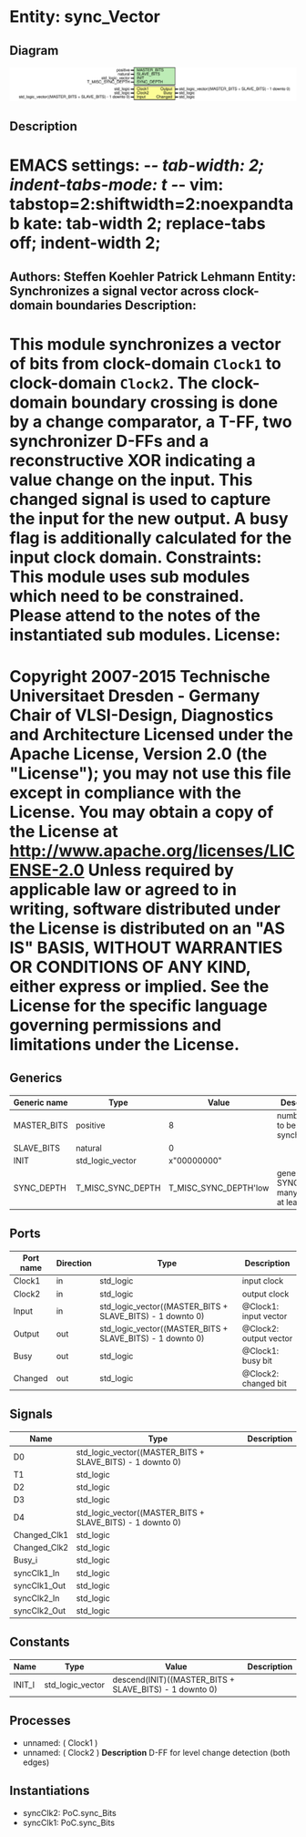 # Entity: sync_Vector

## Diagram

![Diagram](sync_Vector.svg "Diagram")
## Description

EMACS settings: -*-  tab-width: 2; indent-tabs-mode: t -*-
vim: tabstop=2:shiftwidth=2:noexpandtab
kate: tab-width 2; replace-tabs off; indent-width 2;
=============================================================================
Authors:         Steffen Koehler
                 Patrick Lehmann
Entity:          Synchronizes a signal vector across clock-domain boundaries
Description:
-------------------------------------
This module synchronizes a vector of bits from clock-domain ``Clock1`` to
clock-domain ``Clock2``. The clock-domain boundary crossing is done by a
change comparator, a T-FF, two synchronizer D-FFs and a reconstructive
XOR indicating a value change on the input. This changed signal is used
to capture the input for the new output. A busy flag is additionally
calculated for the input clock domain.
Constraints:
  This module uses sub modules which need to be constrained. Please
  attend to the notes of the instantiated sub modules.
License:
=============================================================================
Copyright 2007-2015 Technische Universitaet Dresden - Germany
                    Chair of VLSI-Design, Diagnostics and Architecture
Licensed under the Apache License, Version 2.0 (the "License");
you may not use this file except in compliance with the License.
You may obtain a copy of the License at
   http://www.apache.org/licenses/LICENSE-2.0
Unless required by applicable law or agreed to in writing, software
distributed under the License is distributed on an "AS IS" BASIS,
WITHOUT WARRANTIES OR CONDITIONS OF ANY KIND, either express or implied.
See the License for the specific language governing permissions and
limitations under the License.
=============================================================================
## Generics

| Generic name | Type              | Value                 | Description                                 |
| ------------ | ----------------- | --------------------- | ------------------------------------------- |
| MASTER_BITS  | positive          | 8                     | number of bit to be synchronized            |
| SLAVE_BITS   | natural           | 0                     |                                             |
| INIT         | std_logic_vector  | x"00000000"           |                                             |
| SYNC_DEPTH   | T_MISC_SYNC_DEPTH | T_MISC_SYNC_DEPTH'low | generate SYNC_DEPTH many stages, at least 2 |
## Ports

| Port name | Direction | Type                                                      | Description             |
| --------- | --------- | --------------------------------------------------------- | ----------------------- |
| Clock1    | in        | std_logic                                                 | <Clock>  input clock    |
| Clock2    | in        | std_logic                                                 | <Clock>  output clock   |
| Input     | in        | std_logic_vector((MASTER_BITS + SLAVE_BITS) - 1 downto 0) | @Clock1:  input vector  |
| Output    | out       | std_logic_vector((MASTER_BITS + SLAVE_BITS) - 1 downto 0) | @Clock2:  output vector |
| Busy      | out       | std_logic                                                 | @Clock1:  busy bit      |
| Changed   | out       | std_logic                                                 | @Clock2:  changed bit   |
## Signals

| Name         | Type                                                      | Description |
| ------------ | --------------------------------------------------------- | ----------- |
| D0           | std_logic_vector((MASTER_BITS + SLAVE_BITS) - 1 downto 0) |             |
| T1           | std_logic                                                 |             |
| D2           | std_logic                                                 |             |
| D3           | std_logic                                                 |             |
| D4           | std_logic_vector((MASTER_BITS + SLAVE_BITS) - 1 downto 0) |             |
| Changed_Clk1 | std_logic                                                 |             |
| Changed_Clk2 | std_logic                                                 |             |
| Busy_i       | std_logic                                                 |             |
| syncClk1_In  | std_logic                                                 |             |
| syncClk1_Out | std_logic                                                 |             |
| syncClk2_In  | std_logic                                                 |             |
| syncClk2_Out | std_logic                                                 |             |
## Constants

| Name   | Type             | Value                                                   | Description |
| ------ | ---------------- | ------------------------------------------------------- | ----------- |
| INIT_I | std_logic_vector |  descend(INIT)((MASTER_BITS + SLAVE_BITS) - 1 downto 0) |             |
## Processes
- unnamed: ( Clock1 )
- unnamed: ( Clock2 )
**Description**
D-FF for level change detection (both edges)

## Instantiations

- syncClk2: PoC.sync_Bits
- syncClk1: PoC.sync_Bits
